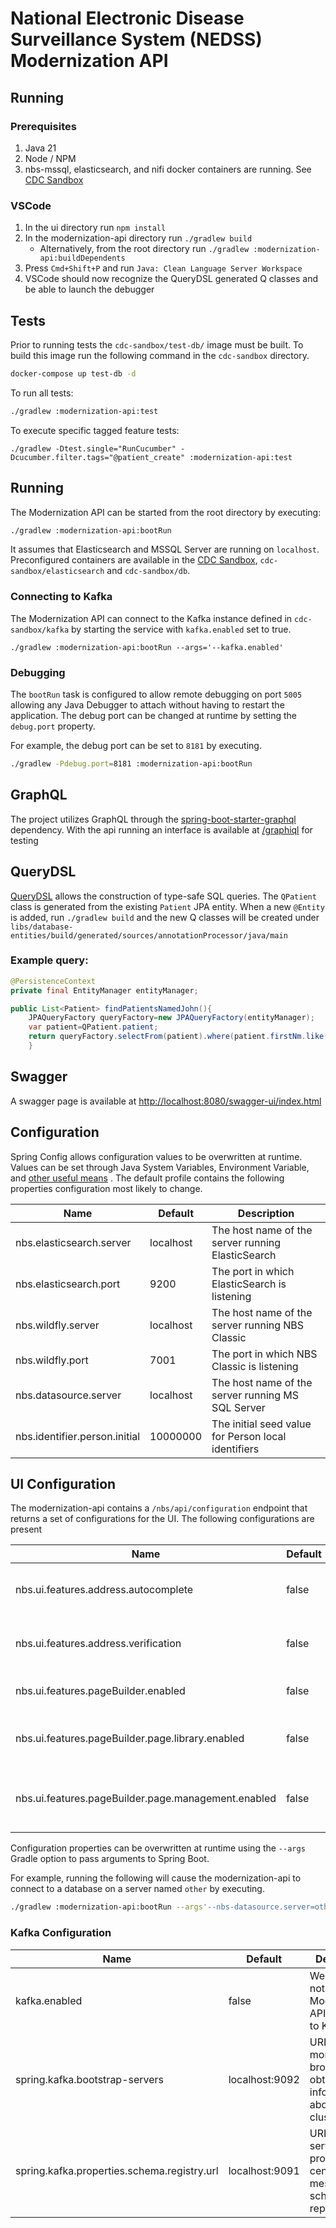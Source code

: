 # National Electronic Disease Surveillance System (NEDSS) Modernization API

## Running

### Prerequisites

1. Java 21
2. Node / NPM
3. nbs-mssql, elasticsearch, and nifi docker containers are running. See [CDC Sandbox](../../cdc-sandbox/README.md)

### VSCode

1. In the ui directory run `npm install`
2. In the modernization-api directory run `./gradlew build`
   - Alternatively, from the root directory run `./gradlew :modernization-api:buildDependents`
3. Press `Cmd+Shift+P` and run `Java: Clean Language Server Workspace`
4. VSCode should now recognize the QueryDSL generated Q classes and be able to launch the debugger

## Tests

Prior to running tests the `cdc-sandbox/test-db/` image must be built. To build this image run the following command in
the `cdc-sandbox` directory.

```sh
docker-compose up test-db -d
```

To run all tests:

```bash
./gradlew :modernization-api:test
```

To execute specific tagged feature tests:

```shell
./gradlew -Dtest.single="RunCucumber" -Dcucumber.filter.tags="@patient_create" :modernization-api:test
```

## Running

The Modernization API can be started from the root directory by executing:

```bash
./gradlew :modernization-api:bootRun
```

It assumes that Elasticsearch and MSSQL Server are running on `localhost`. Preconfigured containers are available in
the [CDC Sandbox](../../cdc-sandbox/README.md), `cdc-sandbox/elasticsearch` and `cdc-sandbox/db`.

### Connecting to Kafka

The Modernization API can connect to the Kafka instance defined in `cdc-sandbox/kafka` by starting the service
with `kafka.enabled` set to true.

```shell
./gradlew :modernization-api:bootRun --args='--kafka.enabled'
```

### Debugging

The `bootRun` task is configured to allow remote debugging on port `5005` allowing any Java Debugger to attach without
having to restart the application. The debug port can be changed at runtime by setting the `debug.port` property.

For example, the debug port can be set to `8181` by executing.

```bash
./gradlew -Pdebug.port=8181 :modernization-api:bootRun
```

## GraphQL

The project utilizes GraphQL through
the [spring-boot-starter-graphql](https://docs.spring.io/spring-graphql/docs/current/reference/html/) dependency. With
the api running an interface is available at [/graphiql](http://localhost:8080/graphiql?path=/graphql#) for testing

## QueryDSL

[QueryDSL](https://github.com/querydsl/querydsl) allows the construction of type-safe SQL queries. The `QPatient` class
is generated from the existing `Patient` JPA entity. When a new `@Entity` is added, run `./gradlew build` and the new Q
classes will be created under `libs/database-entities/build/generated/sources/annotationProcessor/java/main`

### Example query:

```java
@PersistenceContext
private final EntityManager entityManager;

public List<Patient> findPatientsNamedJohn(){
    JPAQueryFactory queryFactory=new JPAQueryFactory(entityManager);
    var patient=QPatient.patient;
    return queryFactory.selectFrom(patient).where(patient.firstNm.like("John")).fetch();
    }
```

## Swagger

A swagger page is available
at [http://localhost:8080/swagger-ui/index.html](http://localhost:8080/swagger-ui/index.html)

## Configuration

Spring Config allows configuration values to be overwritten at runtime. Values can be set through Java System Variables,
Environment Variable,
and [other useful means](https://docs.spring.io/spring-boot/docs/2.7.5/reference/html/features.html#features.external-config)
. The default profile contains the following properties configuration most likely to change.

| Name                          | Default   | Description                                         |
| ----------------------------- | --------- | --------------------------------------------------- |
| nbs.elasticsearch.server      | localhost | The host name of the server running ElasticSearch   |
| nbs.elasticsearch.port        | 9200      | The port in which ElasticSearch is listening        |
| nbs.wildfly.server            | localhost | The host name of the server running NBS Classic     |
| nbs.wildfly.port              | 7001      | The port in which NBS Classic is listening          |
| nbs.datasource.server         | localhost | The host name of the server running MS SQL Server   |
| nbs.identifier.person.initial | 10000000  | The initial seed value for Person local identifiers |

## UI Configuration

The modernization-api contains a `/nbs/api/configuration` endpoint that returns a set of configurations for the UI. The following configurations are present

| Name                                                | Default | Description                                     |
| --------------------------------------------------- | ------- | ----------------------------------------------- |
| nbs.ui.features.address.autocomplete                | false   | Enables the address autocomplete feature        |
| nbs.ui.features.address.verification                | false   | Enables the address verification feature        |
| nbs.ui.features.pageBuilder.enabled                 | false   | Enables the PageBuilder feature                 |
| nbs.ui.features.pageBuilder.page.library.enabled    | false   | Enables the PageBuilder Page Library feature    |
| nbs.ui.features.pageBuilder.page.management.enabled | false   | Enables the PageBuilder Page Management feature |

Configuration properties can be overwritten at runtime using the `--args` Gradle option to pass arguments to Spring
Boot.

For example, running the following will cause the modernization-api to connect to a database on a server named `other`
by executing.

```bash
./gradlew :modernization-api:bootRun --args'--nbs-datasource.server=other '
```

### Kafka Configuration

| Name                                        | Default        | Description                                                               |
| ------------------------------------------- | -------------- | ------------------------------------------------------------------------- |
| kafka.enabled                               | false          | Weather or not the Modernization API connects to Kafka                    |
| spring.kafka.bootstrap-servers              | localhost:9092 | URL of one or more Kafka brokers to obtain information about the cluster. |
| spring.kafka.properties.schema.registry.url | localhost:9091 | URL of the server providing the centralized message schema repository.    |
